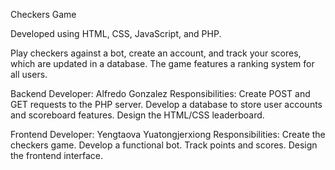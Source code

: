 Checkers Game

Developed using HTML, CSS, JavaScript, and PHP.

Play checkers against a bot, create an account, and track your scores, which are updated in a database. The game features a ranking system for all users.

Backend Developer: Alfredo Gonzalez
Responsibilities:
  Create POST and GET requests to the PHP server.
  Develop a database to store user accounts and scoreboard features.
  Design the HTML/CSS leaderboard.

Frontend Developer: Yengtaova Yuatongjerxiong
Responsibilities:
  Create the checkers game.
  Develop a functional bot.
  Track points and scores.
  Design the frontend interface.
